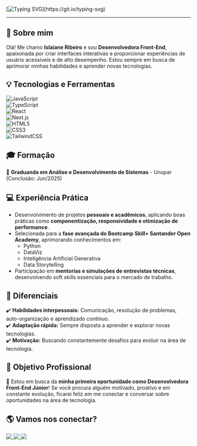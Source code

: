 [![Typing SVG](https://readme-typing-svg.demolab.com?font=Fira+Code&weight=600&size=20&pause=1000&color=6757a3&random=false&width=500&height=40&lines=Ol%C3%A1,+me+chamo+Islaiane+Ribeiro.)](https://git.io/typing-svg)

---

## 👋 Sobre mim

Olá! Me chamo **Islaiane Ribeiro** e sou **Desenvolvedora Front-End**, apaixonada por criar interfaces interativas e proporcionar experiências de usuário acessíveis e de alto desempenho. Estou sempre em busca de aprimorar minhas habilidades e aprender novas tecnologias.

## 💡 Tecnologias e Ferramentas

![JavaScript](https://img.shields.io/badge/JavaScript-F7DF1E?style=for-the-badge&logo=javascript&logoColor=black)  
![TypeScript](https://img.shields.io/badge/TypeScript-3178C6?style=for-the-badge&logo=typescript&logoColor=white)  
![React](https://img.shields.io/badge/React-61DAFB?style=for-the-badge&logo=react&logoColor=black)  
![Next.js](https://img.shields.io/badge/Next.js-000000?style=for-the-badge&logo=next.js&logoColor=white)  
![HTML5](https://img.shields.io/badge/HTML5-E34F26?style=for-the-badge&logo=html5&logoColor=white)  
![CSS3](https://img.shields.io/badge/CSS3-1572B6?style=for-the-badge&logo=css3&logoColor=white)  
![TailwindCSS](https://img.shields.io/badge/TailwindCSS-06B6D4?style=for-the-badge&logo=tailwindcss&logoColor=white)

## 🎓 Formação

📌 **Graduanda em Análise e Desenvolvimento de Sistemas** - Unopar (Conclusão: Jun/2025)

## 💻 Experiência Prática

- Desenvolvimento de projetos **pessoais e acadêmicos**, aplicando boas práticas como **componentização, responsividade e otimização de performance**.
- Selecionada para a **fase avançada do Bootcamp Skill+ Santander Open Academy**, aprimorando conhecimentos em:
  - Python
  - DataViz
  - Inteligência Artificial Generativa
  - Data Storytelling
- Participação em **mentorias e simulações de entrevistas técnicas**, desenvolvendo soft skills essenciais para o mercado de trabalho.

## 🚀 Diferenciais

✔️ **Habilidades interpessoais:** Comunicação, resolução de problemas, auto-organização e aprendizado contínuo.  
✔️ **Adaptação rápida:** Sempre disposta a aprender e explorar novas tecnologias.  
✔️ **Motivação:** Buscando constantemente desafios para evoluir na área de tecnologia.

## 🎯 Objetivo Profissional

📢 Estou em busca da **minha primeira oportunidade como Desenvolvedora Front-End Júnior**! Se você procura alguém motivado, proativo e em constante evolução, ficarei feliz em me conectar e conversar sobre oportunidades na área de tecnologia.

## 🌎 Vamos nos conectar?

<div align="left">
  <a href="https://www.instagram.com/_islaianeribeiro?igsh=MWUzaGVwazJvcW44bw==" target="_blank">
    <img src="https://img.shields.io/badge/-Instagram-%23E4405F?style=for-the-badge&logo=instagram&logoColor=white" target="_blank">
  </a>
  <a href="mailto:islaiane.lribeiro@gmail.com" target="_blank">
    <img src="https://img.shields.io/badge/-Gmail-%23333?style=for-the-badge&logo=gmail&logoColor=white" target="_blank">
  </a>
  <a href="https://www.linkedin.com/in/islaianeribeiro" target="_blank">
    <img src="https://img.shields.io/badge/-LinkedIn-%230077B5?style=for-the-badge&logo=linkedin&logoColor=white" target="_blank">
  </a>
</div>
